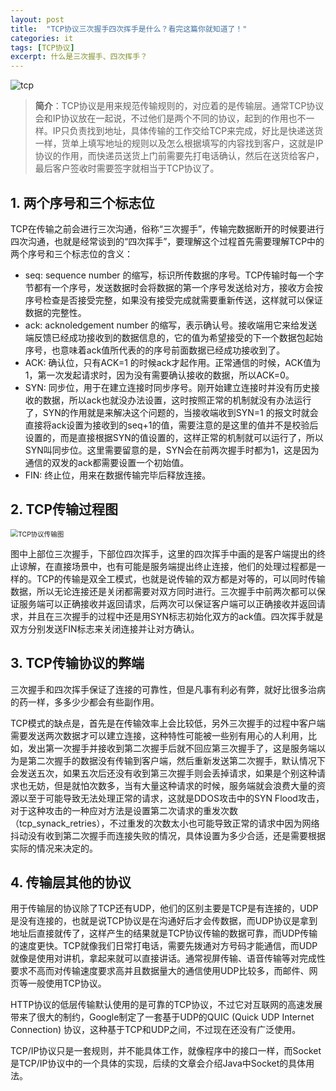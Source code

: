 ```yaml
---
layout: post
title:  "TCP协议三次握手四次挥手是什么？看完这篇你就知道了！"
categories: it
tags: [TCP协议]
excerpt: 什么是三次握手、四次挥手？
---
```


![tcp](http://image.itstabber.com/uPic/tcp.jpg)

> **简介**：TCP协议是用来规范传输规则的，对应着的是传输层。通常TCP协议会和IP协议放在一起说，不过他们是两个不同的协议，起到的作用也不一样。IP只负责找到地址，具体传输的工作交给TCP来完成，好比是快递送货一样，货单上填写地址的规则以及怎么根据填写的内容找到客户，这就是IP协议的作用，而快递员送货上门前需要先打电话确认，然后在送货给客户，最后客户签收时需要签字就相当于TCP协议了。

## 1. 两个序号和三个标志位

TCP在传输之前会进行三次沟通，俗称“三次握手”，传输完数据断开的时候要进行四次沟通，也就是经常谈到的“四次挥手”，要理解这个过程首先需要理解TCP中的两个序号和三个标志位的含义：

- seq: sequence number 的缩写，标识所传数据的序号。TCP传输时每一个字节都有一个序号，发送数据时会将数据的第一个序号发送给对方，接收方会按序号检查是否接受完整，如果没有接受完成就需要重新传送，这样就可以保证数据的完整性。
- ack: acknoledgement number 的缩写，表示确认号。接收端用它来给发送端反馈已经成功接收到的数据信息的，它的值为希望接受的下一个数据包起始序号，也意味着ack值所代表的的序号前面数据已经成功接收到了。
- ACK: 确认位，只有ACK=1 的时候ack才起作用。正常通信的时候，ACK值为1，第一次发起请求时，因为没有需要确认接收的数据，所以ACK=0。
- SYN: 同步位，用于在建立连接时同步序号。刚开始建立连接时并没有历史接收的数据，所以ack也就没办法设置，这时按照正常的机制就没有办法运行了，SYN的作用就是来解决这个问题的，当接收端收到SYN=1 的报文时就会直接将ack设置为接收到的seq+1的值，需要注意的是这里的值并不是校验后设置的，而是直接根据SYN的值设置的，这样正常的机制就可以运行了，所以SYN叫同步位。这里需要留意的是，SYN会在前两次握手时都为1，这是因为通信的双发的ack都需要设置一个初始值。
- FIN: 终止位，用来在数据传输完毕后释放连接。
  

## 2. TCP传输过程图

<img src="http://image.itstabber.com/uPic/TCP协议传输图.png" alt="TCP协议传输图" style="zoom:75%;" />

图中上部位三次握手，下部位四次挥手，这里的四次挥手中画的是客户端提出的终止谅解，在直接场景中，也有可能是服务端提出终止连接，他们的处理过程都是一样的。TCP的传输是双全工模式，也就是说传输的双方都是对等的，可以同时传输数据，所以无论连接还是关闭都需要对双方同时进行。三次握手中前两次都可以保证服务端可以正确接收并返回请求，后两次可以保证客户端可以正确接收并返回请求，并且在三次握手的过程中还是用SYN标志初始化双方的ack值。四次挥手就是双方分别发送FIN标志来关闭连接并让对方确认。

## 3. TCP传输协议的弊端

三次握手和四次挥手保证了连接的可靠性，但是凡事有利必有弊，就好比很多治病的药一样，多多少少都会有些副作用。

TCP模式的缺点是，首先是在传输效率上会比较低，另外三次握手的过程中客户端需要发送两次数据才可以建立连接，这种特性可能被一些别有用心的人利用，比如，发出第一次握手并接收到第二次握手后就不回应第三次握手了，这是服务端以为是第二次握手的数据没有传输到客户端，然后重新发送第二次握手，默认情况下会发送五次，如果五次后还没有收到第三次握手则会丢掉请求，如果是个别这种请求也无妨，但是就怕次数多，当有大量这种请求的时候，服务端就会浪费大量的资源以至于可能导致无法处理正常的请求，这就是DDOS攻击中的SYN Flood攻击，对于这种攻击的一种应对方法是设置第二次请求的重发次数（tcp_synack_retries），不过重发的次数太小也可能导致正常的请求中因为网络抖动没有收到第二次握手而连接失败的情况，具体设置为多少合适，还是需要根据实际的情况来决定的。

## 4. 传输层其他的协议

用于传输层的协议除了TCP还有UDP，他们的区别主要是TCP是有连接的，UDP是没有连接的，也就是说TCP协议是在沟通好后才会传数据，而UDP协议是拿到地址后直接就传了，这样产生的结果就是TCP协议传输的数据可靠，而UDP传输的速度更快。TCP就像我们日常打电话，需要先拨通对方号码才能通信，而UDP就像是使用对讲机，拿起来就可以直接讲话。通常视屏传输、语音传输等对完成性要求不高而对传输速度要求高并且数据量大的通信使用UDP比较多，而邮件、网页等一般使用TCP协议。

HTTP协议的低层传输默认使用的是可靠的TCP协议，不过它对互联网的高速发展带来了很大的制约，Google制定了一套基于UDP的QUIC (Quick UDP Internet Connection) 协议，这种基于TCP和UDP之间，不过现在还没有广泛使用。

TCP/IP协议只是一套规则，并不能具体工作，就像程序中的接口一样，而Socket是TCP/IP协议中的一个具体的实现，后续的文章会介绍Java中Socket的具体用法。
